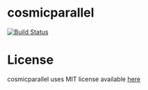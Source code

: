 # cosmicparallel

[![Build Status](https://travis-ci.org/wongmjane/cosmicparallel.svg?branch=master)](https://travis-ci.org/wongmjane/cosmicparallel)

# License

cosmicparallel uses MIT license available [here](./LICENSE)
